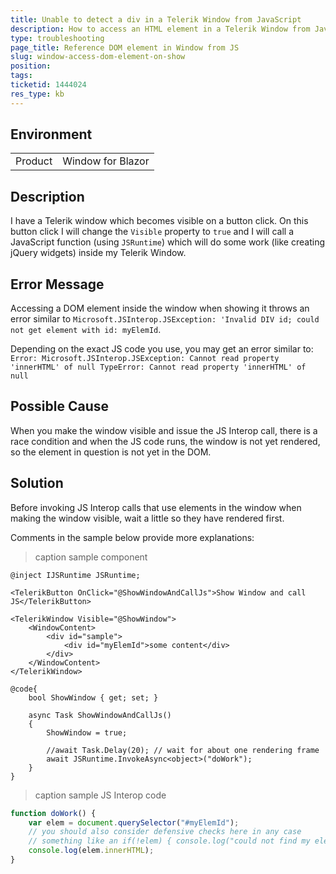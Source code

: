 ```yaml
---
title: Unable to detect a div in a Telerik Window from JavaScript
description: How to access an HTML element in a Telerik Window from JavaScript when showing the window.
type: troubleshooting
page_title: Reference DOM element in Window from JS
slug: window-access-dom-element-on-show
position: 
tags: 
ticketid: 1444024
res_type: kb
---
```


## Environment
<table>
	<tbody>
		<tr>
			<td>Product</td>
			<td>Window for Blazor</td>
		</tr>
	</tbody>
</table>


## Description
I have a Telerik window which becomes visible on a button click. On this button click I will change the `Visible` property to `true` and I will call a JavaScript function (using `JSRuntime`) which will do some work (like creating jQuery widgets) inside my Telerik Window. 

## Error Message

Accessing a DOM element inside the window when showing it throws an error similar to  `Microsoft.JSInterop.JSException: 'Invalid DIV id; could not get element with id: myElemId`.

Depending on the exact JS code you use, you may get an error similar to: `Error: Microsoft.JSInterop.JSException: Cannot read property 'innerHTML' of null
TypeError: Cannot read property 'innerHTML' of null`

## Possible Cause

When you make the window visible and issue the JS Interop call, there is a race condition and when the JS code runs, the window is not yet rendered, so the element in question is not yet in the DOM.

## Solution
Before invoking JS Interop calls that use elements in the window when making the window visible, wait a little so they have rendered first. 

Comments in the sample below provide more explanations:

>caption sample component

````CSHTML
@inject IJSRuntime JSRuntime;

<TelerikButton OnClick="@ShowWindowAndCallJs">Show Window and call JS</TelerikButton>

<TelerikWindow Visible="@ShowWindow">
    <WindowContent>
        <div id="sample">
            <div id="myElemId">some content</div>
        </div>
    </WindowContent>
</TelerikWindow>

@code{
    bool ShowWindow { get; set; }

    async Task ShowWindowAndCallJs()
    {
        ShowWindow = true;

        //await Task.Delay(20); // wait for about one rendering frame
        await JSRuntime.InvokeAsync<object>("doWork");
    }
}
````

>caption sample JS Interop code

````JavaScript
function doWork() {
    var elem = document.querySelector("#myElemId");
    // you should also consider defensive checks here in any case
    // something like an if(!elem) { console.log("could not find my element"); return; }
    console.log(elem.innerHTML);
}
````

